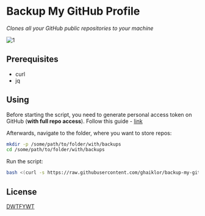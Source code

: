 # Backup My GitHub Profile

_Clones all your GitHub public repositories to your machine_


![1](https://i.imgur.com/H3Yg4VP.jpg)

## Prerequisites

- curl
- jq

## Using

Before starting the script, you need to generate personal access token on GitHub (**with full repo access**).
Follow this guide - [link](https://help.github.com/articles/creating-a-personal-access-token-for-the-command-line)

Afterwards, navigate to the folder, where you want to store repos:

```bash
mkdir -p /some/path/to/folder/with/backups
cd /some/path/to/folder/with/backups
```

Run the script:

```bash
bash <(curl -s https://raw.githubusercontent.com/ghaiklor/backup-my-github/master/backup.sh)
```

## License

[DWTFYWT](./LICENSE)
